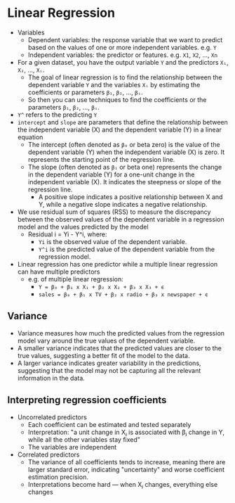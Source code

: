 # Linear Regression

- Variables
  - Dependent variables: the response variable that we want to predict based on the values of one or more independent variables. e.g. `Y`
  - Independent variables: the predictor or features. e.g. `X1`, `X2`, ..., `Xn`
- For a given dataset, you have the output variable `Y` and the predictors `X₁`, `X₂`, ..., `Xᵢ`.
  - The goal of linear regression is to find the relationship between the dependent variable `Y` and the variables `Xᵢ` by estimating the coefficients or parameters `β₁`, `β₂`, ..., `βᵢ`.
  - So then you can use techniques to find the coefficients or the parameters `β₁`, `β₂`, ..., `βᵢ`.
- `Y^` refers to the predicting `Y`
- `intercept` and `slope` are parameters that define the relationship between the independent variable (X) and the dependent variable (Y) in a linear equation
  - The intercept (often denoted as `β₀` or beta zero) is the value of the dependent variable (Y) when the independent variable (X) is zero. It represents the starting point of the regression line.
  - The slope (often denoted as `β₁` or beta one) represents the change in the dependent variable (Y) for a one-unit change in the independent variable (X). It indicates the steepness or slope of the regression line.
    - A positive slope indicates a positive relationship between X and Y, while a negative slope indicates a negative relationship.
- We use residual sum of squares (RSS) to measure the discrepancy between the observed values of the dependent variable in a regression model and the values predicted by the model
  - Residual i = Yi - Y^i, where:
    - `Yi` is the observed value of the dependent variable.
    - `Y^i` is the predicted value of the dependent variable from the regression model.
- Linear regression has one predictor while a multiple linear regression can have multiple predictors
  - e.g. of multiple linear regression:
    - `Y = β₀ + β₁ x X₁ + β₂ x X₂ + β₃ x X₃ + ϵ`
    - `sales = β₀ + β₁ x TV + β₂ x radio + β₃ x newspaper + ϵ`

## Variance

- Variance measures how much the predicted values from the regression model vary around the true values of the dependent variable.
- A smaller variance indicates that the predicted values are closer to the true values, suggesting a better fit of the model to the data.
- A larger variance indicates greater variability in the predictions, suggesting that the model may not be capturing all the relevant information in the data.

## Interpreting regression coefficients

- Uncorrelated predictors
  - Each coefficient can be estimated and tested separately
  - Interpretation: "a unit change in Xⱼ is associated with βⱼ change in Y, while all the other variables stay fixed"
  - The variables are independent
- Correlated predictors
  - The variance of all coefficients tends to increase, meaning there are larger standard error, indicating "uncertainty" and worse coefficient estimation precision.
  - Interpretations become hard — when Xⱼ changes, everything else changes
